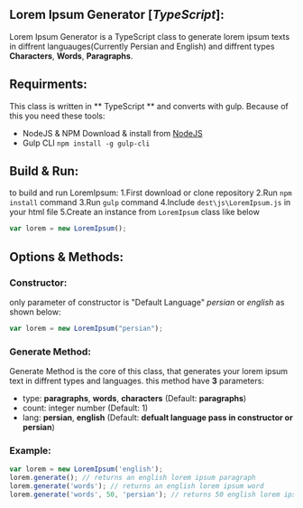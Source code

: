 ## Lorem Ipsum Generator [_TypeScript_]:

Lorem Ipsum Generator is a TypeScript class to generate lorem ipsum texts in diffrent languauges(Currently Persian and English) and diffrent types **Characters**, **Words**, **Paragraphs**.

## Requirments:
This class is written in ** TypeScript ** and converts with gulp. Because of this you need these tools:
* NodeJS & NPM Download & install from [NodeJS](http://nodejs.org)
* Gulp CLI ``` npm install -g gulp-cli ```

## Build & Run:
to build and run LoremIpsum:
1.First download or clone repository
2.Run ``` npm install ``` command
3.Run ``` gulp ``` command
4.Include ``` dest\js\LoremIpsum.js ``` in your html file
5.Create an instance from ``` LoremIpsum ``` class like below

``` js
var lorem = new LoremIpsum();
```

## Options & Methods:

### Constructor:
only parameter of constructor is "Default Language" _persian_ or _english_ as shown below:
``` js
var lorem = new LoremIpsum("persian");
```

### Generate Method:
Generate Method is the core of this class, that generates your lorem ipsum text in diffrent types and languages.
this method have **3** parameters:
* type: __paragraphs__, __words__, __characters__ (Default: __paragraphs__)
* count: integer number (Default: 1)
* lang: __persian__, __english__ (Default: __defualt language pass in constructor or persian__)

### Example:
``` js
var lorem = new LoremIpsum('english');
lorem.generate(); // returns an english lorem ipsum paragraph
lorem.generate('words'); // returns an english lorem ipsum word
lorem.generate('words', 50, 'persian'); // returns 50 english lorem ipsum words
```
